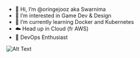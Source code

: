 - 👋 Hi, I’m @oringejooz aka Swarnima
- 👀 I’m interested in Game Dev & Design
- 🌱 I’m currently learning Docker and Kubernetes
- ☁️ Head up in Cloud (fr AWS)
- 🥇 DevOps Enthusiast

![Alt Text](https://media.giphy.com/media/vFKqnCdLPNOKc/giphy.gif)
